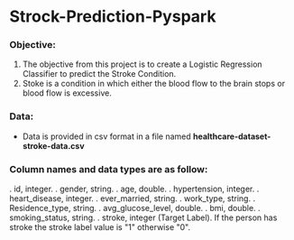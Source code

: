 # Strock-Prediction-Pyspark
### Objective:
 1) The objective from this project is to create a Logistic Regression Classifier to predict the Stroke Condition.
 2) Stoke is a condition in which either the blood flow to the brain stops or blood flow is excessive.

### Data:
- Data is provided in csv format in a file named <b>healthcare-dataset-stroke-data.csv</b>

### Column names and data types are as follow:
. id, integer.
. gender, string.
. age, double.
. hypertension, integer.
. heart_disease, integer.
. ever_married, string.
. work_type, string.
. Residence_type, string.
. avg_glucose_level, double.
. bmi, double.
. smoking_status, string.
. stroke, integer (Target Label). If the person has stroke the stroke label value is "1" otherwise "0".

